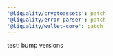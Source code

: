 ```yaml
---
'@liquality/cryptoassets': patch
'@liquality/error-parser': patch
'@liquality/wallet-core': patch
---
```


test: bump versions
